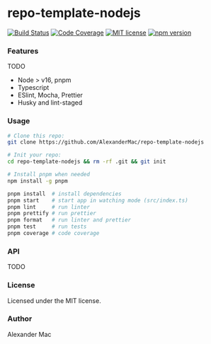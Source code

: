 # repo-template-nodejs

[![Build Status](https://github.com/AlexanderMac/repo-template-nodejs/workflows/CI/badge.svg)](https://github.com/AlexanderMac/repo-template-nodejs/actions?query=workflow%3ACI)
[![Code Coverage](https://codecov.io/gh/AlexanderMac/repo-template-nodejs/branch/master/graph/badge.svg)](https://codecov.io/gh/AlexanderMac/repo-template-nodejs)
[![MIT license](https://img.shields.io/badge/license-MIT-brightgreen.svg)](https://opensource.org/licenses/MIT)
[![npm version](https://badge.fury.io/js/repo-template-nodejs.svg)](https://badge.fury.io/js/repo-template-nodejs)

### Features
TODO
- Node > v16, pnpm
- Typescript
- ESlint, Mocha, Prettier
- Husky and lint-staged

### Usage
```sh
# Clone this repo:
git clone https://github.com/AlexanderMac/repo-template-nodejs

# Init your repo:
cd repo-template-nodejs && rm -rf .git && git init

# Install pnpm when needed
npm install -g pnpm

pnpm install  # install dependencies
pnpm start    # start app in watching mode (src/index.ts)
pnpm lint     # run linter
pnpm prettify # run prettier
pnpm format   # run linter and prettier
pnpm test     # run tests
pnpm coverage # code coverage
```

### API
TODO

### License
Licensed under the MIT license.

### Author
Alexander Mac
